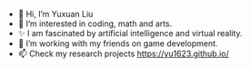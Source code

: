- 👋 Hi, I’m Yuxuan Liu
- 👀 I’m interested in coding, math and arts.
- ✨ I am fascinated by artificial intelligence and virtual reality. 
- 💞️ I’m working with my friends on game development.
- 📫 Check my research projects https://yu1623.github.io/

<!---
yuxuanliu-bsd/yuxuanliu-bsd is a ✨ special ✨ repository because its `README.md` (this file) appears on your GitHub profile.
You can click the Preview link to take a look at your changes.
--->
